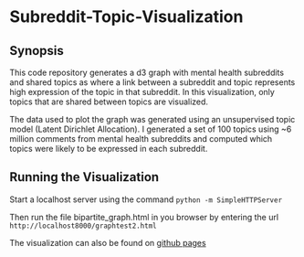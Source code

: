 # Subreddit-Topic-Visualization

## Synopsis 
This code repository generates a d3 graph with mental health subreddits and shared topics as where a link between a subreddit and topic represents high expression of the topic in that subreddit. In this visualization, only topics that are shared between topics are visualized. 

The data used to plot the graph was generated using an unsupervised topic model (Latent Dirichlet Allocation). I generated a set of 100 topics using ~6 million comments from mental health subreddits and computed which topics were likely to be expressed in each subreddit. 

## Running the Visualization

Start a localhost server using the command `python -m SimpleHTTPServer`

Then run the file bipartite_graph.html in you browser by entering the url `http://localhost8000/graphtest2.html`

The visualization can also be found on [github pages](http://geebioso.github.io/Subreddit-Topic-Visualization/)
